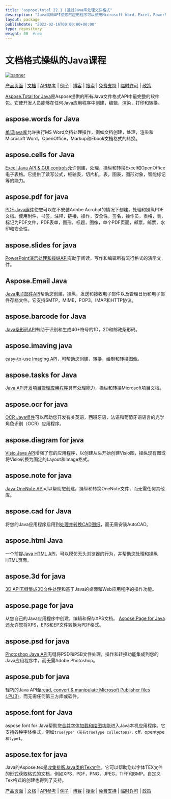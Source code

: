 ```yaml
---
title: "aspose.total 22.1 |通过Java库处理文件格式" 
description: "Java高码API使您的应用程序可以使用Microsoft Word，Excel，PowerPoint，Outlook，OneNote，3D，CAD，PDF，PDF，GIS，GIS，电子邮件，电子邮件，HTML等的文件格式。" 
layout: package
publishdate: "2022-02-16T00:00:00+00:00"
type: repository
weight: 00	#rem
---
```


# 文档格式操纵的Java课程

[![banner](../aspose_total-for-java-banner.png)](./)

[产品页面](https://products.aspose.com/total/java/) | [文档](https://docs.aspose.com/total/java/) | [API参考](https://apireference.aspose.com/) | [例子](http://aspose.github.io) | [博客](https://blog.aspose.com/category/total/) | [搜索](https://search.aspose.com/) | [免费支持](https://forum.aspose.com/) | [临时许可](https://purchase.aspose.com/temporary-license) | [政策](https://purchase.aspose.com/policies)

[Aspose.Total for Java](https://docs.aspose.com/total/java/)是Aspose提供的所有Java文件格式API中最完整的软件包。它使开发人员能够在任何Java应用程序中创建，编辑，渲染，打印和转换。

## aspose.words for Java

[单词java库](https://products.aspose.com/words/java/)允许执行MS Word文档处理操作，例如文档创建，处理，渲染和Microsoft Word，OpenOffice，Markup和Ebook文档格式的转换。

## aspose.cells for Java

[Excel Java API & GUI controls](https://products.aspose.com/cells/java/)允许创建，处理，操纵和转换Excel和OpenOffice电子表格。它提供了读写公式，枢轴表，切片机，表，图表，图形对象，智能标记等的能力。

## aspose.pdf for java

[PDF Java组件](https://products.aspose.com/pdf/java/)使您可以在不安装Adobe Acrobat的情况下创建，处理和操纵PDF文档。使用附件，书签，注释，链接，操作，安全性，签名，操作员，表格，表，标记为PDF文件，PDF表单，图形，标题，图像，单个PDF页面，邮票，邮票，水印和安全性。

## aspose.slides for java

[PowerPoint演示处理和操纵API](https://products.aspose.com/slides/java/)有助于阅读，写作和编辑所有流行格式的演示文件。

## Aspose.Email Java

[Java电子邮件API](https://products.aspose.com/email/java/)帮助您创建，操纵，发送和接收电子邮件以及管理日历和电子邮件存档文件。它支持SMTP，MIME，POP3，IMAP和HTTP协议。

## aspose.barcode for Java

[Java条形码API](https://products.aspose.com/barcode/java/)有助于识别和生成40+符号的1D，2D和邮政条形码。

## aspose.imaving java

[easy-to-use Imaging API](https://products.aspose.com/imaging/java/)，可帮助您创建，转换，绘制和转换图像。

## aspose.tasks for Java

[Java API开发项目管理应用程序](https://products.aspose.com/tasks/java/)具有处理能力，操纵和转换Microsoft项目文档。

## aspose.ocr for java

[OCR Java组件](https://products.aspose.com/ocr/java/)可以帮助您开发有关英语，西班牙语，法语和葡萄牙语语言的光学角色识别（OCR）应用程序。

## aspose.diagram for java

[Visio Java API](https://products.aspose.com/diagram/java/)增强了您的应用程序，以创建从头开始创建Visio图，操纵现有图或将Visio转换为固定的Layout和Image格式。

## aspose.note for java

[Java OneNote API](https://products.aspose.com/note/java/)可以帮助您创建，操纵和转换OneNote文件，而无需任何其他库。

## aspose.cad for Java

将您的Java应用程序启用到[处理并转换CAD图纸](https://products.aspose.com/cad/java/)，而无需安装AutoCAD。

## aspose.html Java

一个前提[Java HTML API](https://products.aspose.com/html/java/)，可以模仿无头浏览器的行为，并帮助您处理和操纵HTML页面。

## aspose.3d for java

[3D API无缝集成3D文件处理](https://products.aspose.com/3d/java/)和基于Java的桌面和Web应用程序的操作功能。

## aspose.page for java

从您自己的Java应用程序中创建，编辑和保存XPS文档。 [Aspose.Page for Java](https://products.aspose.com/page/java/)还允许您将XPS，EPS和EP文件转换为PDF格式。

## aspose.psd for java

[Photoshop Java API](https://products.aspose.com/psd/java/)无缝将PSD和PSB文件处理，操作和转换功能集成到您的Java应用程序中，而无需Adobe Photoshop。

## aspose.pub for java

轻巧的Java API至[read, convert & manipulate Microsoft Publisher files (.PUB)](https://products.aspose.com/pub/java/)，而无需任何第三方库或软件。

## aspose.font for Java

aspose.font for Java帮助您[合并字体加载和绘图功能](https://products.aspose.com/font/java/)进入Java本机应用程序。它支持各种字体格式，例如`trueType'（带有trueType collectons），`cff`，`opentype`和type1`。

## aspose.tex for java

Java的Aspose.tex是[收集排版Java类的Tex文件](https://products.aspose.com/tex/java/)。它可以帮助您以字体TEX文件的形式获取格式的文档，例如XPS，PDF，PNG，JPEG，TIFF和BMP。自定义Tex格式的创建也得到了支持。

[产品页面](https://products.aspose.com/total/java/) | [文档](https://docs.aspose.com/total/java/) | [API参考](https://apireference.aspose.com/) | [例子](http://aspose.github.io) | [博客](https://blog.aspose.com/category/total/) | [搜索](https://search.aspose.com/) | [免费支持](https://forum.aspose.com/) | [临时许可](https://purchase.aspose.com/temporary-license) | [政策](https://purchase.aspose.com/policies)
